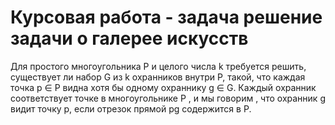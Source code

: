 # Курсовая работа - задача решение задачи о галерее искусств

Для простого многоугольника P и целого числа k требуется решить, существует ли набор G из k охранников внутри P, такой, что каждая точка p ∈ P видна хотя бы одному охраннику g ∈ G. Каждый охранник соответствует точке в многоугольнике P , и мы говорим , что охранник g видит точку p, если отрезок прямой pg содержится в P.